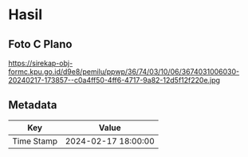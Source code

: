 # Hasil

## Foto C Plano

https://sirekap-obj-formc.kpu.go.id/d9e8/pemilu/ppwp/36/74/03/10/06/3674031006030-20240217-173857--c0a4ff50-4ff6-4717-9a82-12d5f12f220e.jpg


## Metadata

| Key        | Value               |
| ---------- | ------------------- |
| Time Stamp | 2024-02-17 18:00:00 |



